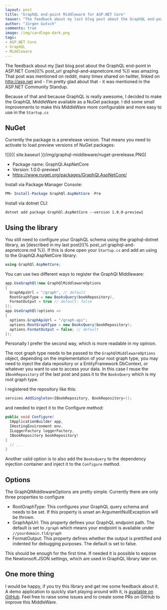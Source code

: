 ```yaml
---
layout: post
title: "GraphQL end-point Middleware for ASP.NET Core"
teaser: "The feedback about my last blog post about the GraphQL end-point in ASP.NET Core was amazing. Because of that and because GraphQL is really awesome, I decided to make the GraphQL MiddleWare available as a NuGet package. I did some small improvements to make this MiddleWare more configurable and more easy to use in the Startup.cs"
author: "Jürgen Gutsch"
comments: true
image: /img/cardlogo-dark.png
tags: 
- ASP.NET Core
- GraphQL
- Middleware
---
```


The feedback about my [last blog post about the GraphQL end-point in ASP.NET Core]({% post_url graphql-and-aspnetcore.md %}) was amazing. That post was mentioned on reddit, many times shared on twitter, lInked on http://asp.net and - I'm pretty glad about that - it was mentioned in the ASP.NET Community Standup.

Because of that and because GraphQL is really awesome, I decided to make the GraphQL MiddleWare available as a NuGet package. I did some small improvements to make this MiddleWare more configurable and more easy to use in the `Startup.cs`

## NuGet

Currently the package is a prerelease version. That means you need to activate to load preview versions of NuGet packages:

![]({{ site.baseurl }}/img/graphql-middleware/nuget-prerelease.PNG)

* Package name: GraphQl.AspNetCore 
* Version: 1.0.0-preview1
* https://www.nuget.org/packages/GraphQl.AspNetCore/

Install via Package Manager Console:

~~~ powershell
PM> Install-Package GraphQl.AspNetCore -Pre
~~~

Install via dotnet CLI:

~~~ shell
dotnet add package GraphQl.AspNetCore --version 1.0.0-preview1
~~~

## Using the library

You still need to configure your GraphQL schema using the graphql-dotnet library, as [described in my last post]({% post_url graphql-and-aspnetcore.md %}). If this is done open your `Startup.cs` and add an using to the GraphQl.AspNetCore library:

~~~ csharp
using GraphQl.AspNetCore;
~~~

You can use two different ways to register the GraphQl Middleware:

```csharp
app.UseGraphQl(new GraphQlMiddlewareOptions
{
  GraphApiUrl = "/graph", // default
  RootGraphType = new BooksQuery(bookRepository),
  FormatOutput = true // default: false
});
app.UseGraphQl(options =>
{
  options.GraphApiUrl = "/graph-api";
  options.RootGraphType = new BooksQuery(bookRepository);
  options.FormatOutput = false; // default
});
```
Personally I prefer the second way, which is more readable in my opinion.

The root graph type needs to be passed to the `GraphQlMiddlewareOptions` object, depending on the implementation of your root graph type, you may need to inject the data repository or a EntityFramework DbContext, or whatever you want to use to access your data. In this case I reuse the `IBookRepository` of the last post and pass it to the `BooksQuery` which is my root graph type.

I registered the repository like this:

~~~ csharp
services.AddSingleton<IBookRepository, BookRepository>();
~~~

and needed to inject it to the Configure method:

~~~ csharp
public void Configure(
  IApplicationBuilder app,
  IHostingEnvironment env,
  ILoggerFactory loggerFactory,
  IBookRepository bookRepository)
{
  // ...
}
~~~

Another valid option is to also add the `BooksQuery` to the dependency injection container and inject it to the `Configure` method.

## Options

The GraphQlMiddlewareOptions are pretty simple. Currently there are only three properties to configure

* RootGraphType: This configures your GraphQL query schema and needs to be set. If this property is unset an ArgumentNullException will be thrown.
* GraphApiUrl: This property defines your GraphQL endpoint path. The default is set to `/graph` which means your endpoint is available under `//yourdomain.tld/graph`
* FormatOutput: This property defines whether the output is prettified and indented for debugging purposes. The default is set to false.

This should be enough for the first time. If needed it is possible to expose the Newtonsoft.JSON settings, which are used in GraphQL library later on.

## One more thing

I would be happy, if you try this library and get me some feedback about it. A demo application to quickly start playing around with it, is [available on GitHub](https://github.com/JuergenGutsch/graphql-aspnetcore). Feel free to raise some issues and to create some PRs on GitHub to improve this MiddleWare.
